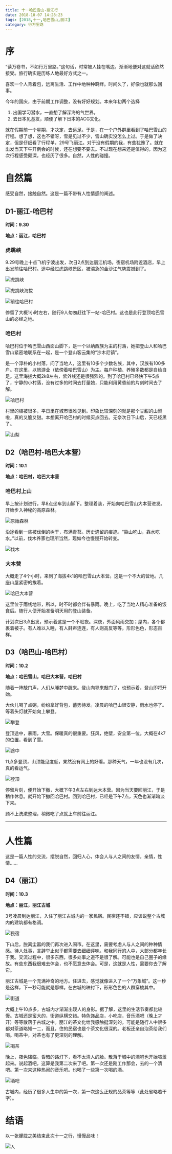 ```yaml
---
title: 十一哈巴雪山-丽江行
date: 2018-10-07 14:28:23
tags: [2018,十一,哈巴雪山,丽江]
category: 行万里路
---
```


# 序

“读万卷书，不如行万里路。”这句话，时常被人挂在嘴边。渐渐地便对这就话欣然接受。旅行确实是历练人地最好方式之一。

喜欢一个人背着包，远离生活、工作中地种种羁绊。时间久了，好像也就那么回事。

今年的国庆，由于前期工作调整，没有好好规划。本来年初两个选择

1. 出国学习潜水，一直想了解深海的气世界。
2. 去日本见基友，顺便了解下日本的ACG文化。

就在假期前一个星期，才决定，去远足。于是，在一个户外群里看到了哈巴雪山的行程。想了想，这也不错呀，雪是见过不少，雪山确实没怎么上过。于是做了决定，但是仔细看了行程单，29号飞丽江。对于没有假期的我，有些犹豫了。就在出发当天下午开例会的时候，还在想要不要去。不过现在想来还是值得的，因为这次行程感受颇深，也经历了很多。自然，人性的碰撞。

<!--more-->

# 自然篇
感受自然，接触自然。这是一篇不带有人性情感的阐述。

## D1-丽江-哈巴村

**时间：9.30**

**地点：丽江，哈巴村**

### 虎跳峡
9.29号晚上十点飞机宁波出发，次日2点到达丽江机场。夜宿机场附近酒店，早上出发前往哈巴村。途中经过虎跳峡景区，被湍急的金沙江气势震撼到了。

![虎跳峡](https://github.com/alanzhang211/blog-image/raw/master/2018/10/%E6%88%B7%E5%A4%96/%E8%99%8E%E8%B7%B3%E5%B3%A1.png)

![虎跳峡海拔](https://github.com/alanzhang211/blog-image/raw/master/2018/10/%E6%88%B7%E5%A4%96/%E8%99%8E%E8%B7%B3%E5%B3%A1%E6%B5%B7%E6%8B%94.png)

![前往哈巴村](https://github.com/alanzhang211/blog-image/raw/master/2018/10/%E6%88%B7%E5%A4%96/%E5%89%8D%E5%BE%80%E5%93%88%E5%B7%B4%E6%9D%91.png)

停留了大概1小时左右，随行9人匆匆赶往下一站-哈巴村。这也是此行登顶哈巴雪山的必经之地。

### 哈巴村
哈巴村位于哈巴雪山西面山脚下，是一个以纳西族为主的村落，她把登山人和哈巴雪山紧密地联系在一起，是一个登山客云集的“沙木尼镇”。

是一个淳朴的小村落，问了当地人，这里有10多个少数名族，其中，汉族有100多户。在这里，以旅游业（依傍着哈巴雪山）为主。每户种植、养殖多数都是自给自足。这里海拔大概2k8左右，紫外线还是很强烈的。到了哈巴村已经快下午5点了，宁静的小村落，没有过多的时间去打量她，只能利用黄昏前的片刻时间去了解。

![哈巴村](https://github.com/alanzhang211/blog-image/raw/master/2018/10/%E6%88%B7%E5%A4%96/%E5%93%88%E5%B7%B4%E6%9D%91.png)

村里的植被很多，平日里在城市很难见到。印象比较深刻的就是那个甘甜的山梨啦，真的又脆又甜。本想离开哈巴村的时候买点回去。无奈次日下山后，天已经黑了。


![山梨](https://github.com/alanzhang211/blog-image/raw/master/2018/10/%E6%88%B7%E5%A4%96/%E5%B1%B1%E6%A2%A8.png)

## D2（哈巴村-哈巴大本营）

**时间：10.1**

**地点：哈巴村，哈巴大本营**

### 哈巴村上山

早上按计划进行，早8点坐车到山脚下。整理着装，开始向哈巴雪山大本营进发。开始步入神秘的高原森林。

![原始森林](https://github.com/alanzhang211/blog-image/raw/master/2018/10/%E6%88%B7%E5%A4%96/%E5%8E%9F%E5%A7%8B%E6%A3%AE%E6%9E%97.png)

沿途看到一些被伐倒的树干，布满青苔。历史遗留的痕迹。“靠山吃山，靠水吃水。”以前，伐木养家也理所当然，现如今也慢慢开始转变。

![伐木](https://github.com/alanzhang211/blog-image/raw/master/2018/10/%E6%88%B7%E5%A4%96/%E4%BC%90%E6%9C%A8.png)

### 大本营
大概走了4个小时，来到了海拔4k1的哈巴雪山大本营。这是一个不大的营地。几座山屋紧密的挨着。

![哈巴大本营](https://github.com/alanzhang211/blog-image/raw/master/2018/10/%E6%88%B7%E5%A4%96/%E5%A4%A7%E6%9C%AC%E8%90%A5.png)

这里位于雨线地带，所以，时不时都会伴有暴雨。晚上，吃了当地人精心准备的饭食后。随行人便开始准备明天用的登山装备。

计划次日3点出发，预示着这是一个不眠夜。深夜，外面风雨交加；屋内，各个都裹着被子。有人难以入睡，有人鼾声连连，有人则高反等等，形形色色，形态百样。

## D3（哈巴山-哈巴村）

**时间：10.2**

**地点：哈巴雪山，哈巴大本营，哈巴村**

随着一阵敲门声，人们从睡梦中醒来。登山向导来敲门了，也预示着，登山即将开始。

大伙儿喝了点粥，纷纷拿好背包，蓄势待发。凌晨的哈巴山很安静，雨水也停了。等着头灯就开始向上攀登。

![攀登](https://github.com/alanzhang211/blog-image/raw/master/2018/10/%E6%88%B7%E5%A4%96/%E6%94%80%E7%99%BB.png)

登顶途中，暴雨，大雪。保暖真的很重要。狂风，绝壁，安全第一位。大概在4k7的位置，看到了雪。

![途中](https://github.com/alanzhang211/blog-image/raw/master/2018/10/%E6%88%B7%E5%A4%96/%E9%80%94%E4%B8%AD.png)

11点多登顶，山顶能见度低，果然没有网上的好看。那种天气，一年也没有几次，真的看运气。

![登顶](https://github.com/alanzhang211/blog-image/raw/master/2018/10/%E6%88%B7%E5%A4%96/%E7%99%BB%E9%A1%B6.png)

停留片刻，便开始下撤，大概下午3点左右到达大本营。因为当天要回丽江，于是稍作休息。就开始下撤回哈巴村。回到哈巴村，已经是下午7点，天色也渐渐暗淡下来。

顾不上洗漱整理，稍微吃了点就上车前往丽江。

---
# 人性篇
这是一篇人性的交流，摆脱自然，回归人心，体会人与人之间的友情，亲情，性情......

## D4（丽江）

**时间：10.3**

**地点：丽江，丽江古城**

3号凌晨到达丽江，入住了丽江古城内的一家民宿。民宿还不错，应该说整个古城内的建筑都有格调。

![民宿](https://github.com/alanzhang211/blog-image/raw/master/2018/10/%E6%88%B7%E5%A4%96/%E6%B0%91%E5%AE%BF2.png)

下山后，脱离尘嚣的我们再次进入闹市。在这里，需要考虑人与人之间的种种情感。待人处事，言辞举止似乎都需要去细细评味。和我同行的人中，大部分都年长于我。交流过程中，很多东西，很多处事之道不是很了解。可能也是自己圈子的缘故。有些东西我很难去体会，也不愿意去体会。可是，这就是人性，需要你去了解它。

丽江古城是一个充满神奇的地方。住进去，感觉就像进入了一个“万象城”。这一秒是这样，下一秒可能就是那样。在古城的映衬下，形形色色的人群穿梭其中。

![街道](https://github.com/alanzhang211/blog-image/raw/master/2018/10/%E6%88%B7%E5%A4%96/%E8%A1%97%E9%81%93.png)

大概上午10点多，古城内才渐渐出现人的身影。据了解，这里的生活节奏都比较慢。古城还是蛮大的，街道纵横交错。特色饰品店，小吃店，音乐酒吧（晚上才开）等等散落于古城之中。丽江的茶文化给我感触挺深刻的。可能是随行人中很多都对茶道略知一二，而且，住的民宿也是个茶文化很深的。老板还亲自泡茶给我们喝。喝茶中，对茶也有了更深刻的理解。

![喝茶](https://github.com/alanzhang211/blog-image/raw/master/2018/10/%E6%88%B7%E5%A4%96/%E5%96%9D%E8%8C%B6.png)

晚上，夜色降临。昏暗的路灯下，看不太清人的脸。散落于城中的酒吧也开始喧嚣起来。说起酒吧，这算是我第二次来了吧。第一次还是刚工作那会，去的一个清吧。第一次来这种热闹的音乐吧。也喝了一些第一次喝的酒。

![酒吧](https://github.com/alanzhang211/blog-image/raw/master/2018/10/%E6%88%B7%E5%A4%96/%E9%85%92%E5%90%A7.png)

古城内，经历了很多人生中的第一次，第一次这么正规的品茶等等（此处省略若干字）。

# 结语

以一张朦胧之美结束此次十一之行，慢慢品味！

![人](https://github.com/alanzhang211/blog-image/raw/master/2018/10/%E6%88%B7%E5%A4%96/%E4%BA%BA.png)
